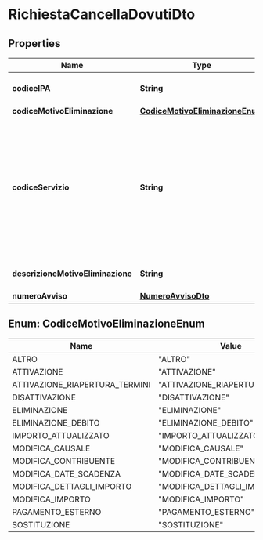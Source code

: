 
# RichiestaCancellaDovutiDto

## Properties
Name | Type | Description | Notes
------------ | ------------- | ------------- | -------------
**codiceIPA** | **String** | Codice IPA identificativo dell’ente | 
**codiceMotivoEliminazione** | [**CodiceMotivoEliminazioneEnum**](#CodiceMotivoEliminazioneEnum) |  |  [optional]
**codiceServizio** | **String** | Codice del servizio client del sistema JPPA. Il servizio deve essere censito fra quelli abilitati per il codice IPA specificato nella richiesta | 
**descrizioneMotivoEliminazione** | **String** | Descrizione motivo eliminazione |  [optional]
**numeroAvviso** | [**NumeroAvvisoDto**](NumeroAvvisoDto.md) |  |  [optional]


<a name="CodiceMotivoEliminazioneEnum"></a>
## Enum: CodiceMotivoEliminazioneEnum
Name | Value
---- | -----
ALTRO | &quot;ALTRO&quot;
ATTIVAZIONE | &quot;ATTIVAZIONE&quot;
ATTIVAZIONE_RIAPERTURA_TERMINI | &quot;ATTIVAZIONE_RIAPERTURA_TERMINI&quot;
DISATTIVAZIONE | &quot;DISATTIVAZIONE&quot;
ELIMINAZIONE | &quot;ELIMINAZIONE&quot;
ELIMINAZIONE_DEBITO | &quot;ELIMINAZIONE_DEBITO&quot;
IMPORTO_ATTUALIZZATO | &quot;IMPORTO_ATTUALIZZATO&quot;
MODIFICA_CAUSALE | &quot;MODIFICA_CAUSALE&quot;
MODIFICA_CONTRIBUENTE | &quot;MODIFICA_CONTRIBUENTE&quot;
MODIFICA_DATE_SCADENZA | &quot;MODIFICA_DATE_SCADENZA&quot;
MODIFICA_DETTAGLI_IMPORTO | &quot;MODIFICA_DETTAGLI_IMPORTO&quot;
MODIFICA_IMPORTO | &quot;MODIFICA_IMPORTO&quot;
PAGAMENTO_ESTERNO | &quot;PAGAMENTO_ESTERNO&quot;
SOSTITUZIONE | &quot;SOSTITUZIONE&quot;



